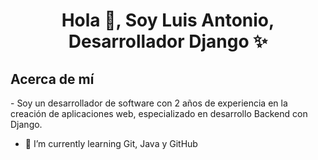 <h1 align="center">Hola 👋, Soy Luis Antonio, Desarrollador Django ✨ </h1>

<h2> Acerca de mí </h2>
- Soy un desarrollador de software con 2 años de experiencia en la creación de aplicaciones web, especializado en desarrollo Backend con Django.
  
- 🌱 I’m currently learning Git, Java y GitHub
